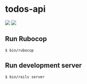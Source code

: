 # todos-api
![](https://github.com/gowda/todos-api/workflows/rubocop/badge.svg)
![](https://github.com/gowda/todos-api/workflows/rspec/badge.svg)

## Run Rubocop
```
$ bin/rubocop
```

## Run development server
```
$ bin/rails server
```

